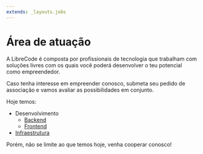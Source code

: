 ```yaml
---
extends: _layouts.jobs
---
```


# Área de atuação

A LibreCode é composta por profissionais de tecnologia que trabalham com soluções livres com os quais você poderá desenvolver o teu potencial como empreendedor.

Caso tenha interesse em empreender conosco, submeta seu pedido de associação e vamos avaliar as possibilidades em conjunto.

Hoje temos:

* Desenvolvimento
  * [Backend](requisitos-backend.md)
  * [Frontend](requisitos-frontend.md)
* [Infraestrutura](requisitos-infraestrutura.md)

Porém, não se limite ao que temos hoje, venha cooperar conosco!
